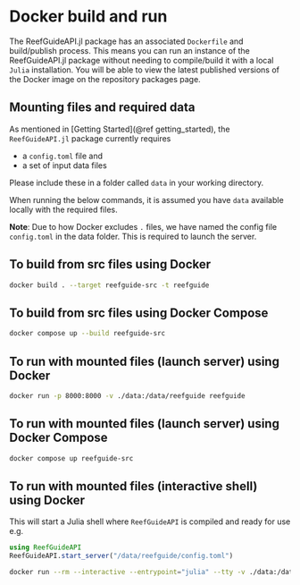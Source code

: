 # Docker build and run

The ReefGuideAPI.jl package has an associated `Dockerfile` and build/publish process. This
means you can run an instance of the ReefGuideAPI.jl package without needing to
compile/build it with a local `Julia` installation. You will be able to view the latest
published versions of the Docker image on the repository packages page.

## Mounting files and required data

As mentioned in [Getting Started](@ref getting_started), the `ReefGuideAPI.jl` package currently requires

- a `config.toml` file and
- a set of input data files

Please include these in a folder called `data` in your working directory.

When running the below commands, it is assumed you have `data` available locally with the required files.

**Note**: Due to how Docker excludes `.` files, we have named the config file `config.toml` in the data folder. This is required to launch the server.

## To build from src files using Docker

```bash
docker build . --target reefguide-src -t reefguide
```

## To build from src files using Docker Compose

```bash
docker compose up --build reefguide-src
```

## To run with mounted files (launch server) using Docker

```bash
docker run -p 8000:8000 -v ./data:/data/reefguide reefguide
```

## To run with mounted files (launch server) using Docker Compose

```bash
docker compose up reefguide-src
```

## To run with mounted files (interactive shell) using Docker

This will start a Julia shell where `ReefGuideAPI` is compiled and ready for use e.g.

```julia
using ReefGuideAPI
ReefGuideAPI.start_server("/data/reefguide/config.toml")
```

```bash
docker run --rm --interactive --entrypoint="julia" --tty -v ./data:/data/reefguide reefguide
```
